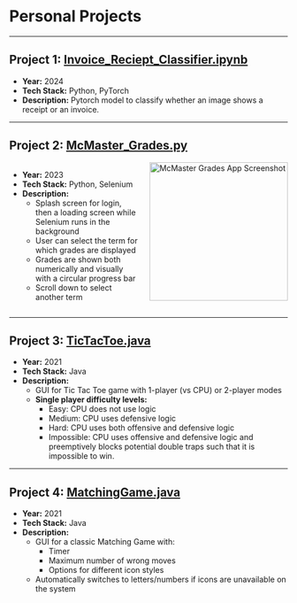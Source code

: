 # Personal Projects

---

## Project 1: [Invoice_Reciept_Classifier.ipynb](Pytorch%20Image%20Classification%20Model/Invoice_Reciept_Classifier.ipynb)

- **Year:** 2024  
- **Tech Stack:** Python, PyTorch  
- **Description:** Pytorch model to classify whether an image shows a receipt or an invoice.

---

## Project 2: [McMaster_Grades.py](McMaster_Grades_App/McMaster_Grades.py)

<div style="display: flex; align-items: flex-start; gap: 20px;">

<div>

- **Year:** 2023  
- **Tech Stack:** Python, Selenium  
- **Description:**  
  - Splash screen for login, then a loading screen while Selenium runs in the background  
  - User can select the term for which grades are displayed  
  - Grades are shown both numerically and visually with a circular progress bar  
  - Scroll down to select another term  

</div>

<div>
<img src="https://github.com/kosanj/Completed-Projects/assets/148008365/363c7659-2295-4161-9d4b-d9375f89fca6" alt="McMaster Grades App Screenshot" width="250">
</div>

</div>

---

## Project 3: [TicTacToe.java](Java%20GUIs/TicTacToe.java)

- **Year:** 2021  
- **Tech Stack:** Java  
- **Description:**  
  - GUI for Tic Tac Toe game with 1-player (vs CPU) or 2-player modes  
  - **Single player difficulty levels:**  
    - Easy: CPU does not use logic  
    - Medium: CPU uses defensive logic  
    - Hard: CPU uses both offensive and defensive logic  
    - Impossible: CPU uses offensive and defensive logic and preemptively blocks potential double traps such that it is impossible to win.

---

## Project 4: [MatchingGame.java](Java%20GUIs/MatchingGame.java)

- **Year:** 2021  
- **Tech Stack:** Java  
- **Description:**  
  - GUI for a classic Matching Game with:  
    - Timer  
    - Maximum number of wrong moves  
    - Options for different icon styles  
  - Automatically switches to letters/numbers if icons are unavailable on the system
